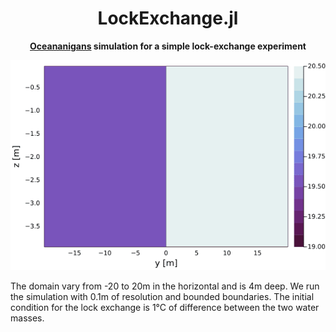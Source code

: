 <!-- Title -->
<h1 align="center">
  LockExchange.jl
</h1>

<!-- description -->
<p align="center">
  <strong> <a href="https://github.com/CliMA/Oceananigans.jl">Oceananigans</a> simulation for a simple lock-exchange experiment</strong>
</p>

 
<p align="center">
  <img src="https://github.com/iuryt/LockExchange.jl/blob/main/img/animation.gif" />
</p>


The domain vary from -20 to 20m in the horizontal and is 4m deep. We run the simulation with 0.1m of resolution and bounded boundaries.
The initial condition for the lock exchange is 1°C of difference between the two water masses. 
